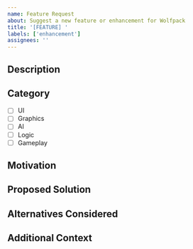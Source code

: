```yaml
---
name: Feature Request
about: Suggest a new feature or enhancement for Wolfpack
title: '[FEATURE] '
labels: ['enhancement']
assignees: ''
---
```


## Description
<!-- Provide a clear and concise description of the feature you'd like to see -->

## Category
<!-- Check all that apply -->
- [ ] UI
- [ ] Graphics
- [ ] AI
- [ ] Logic
- [ ] Gameplay

## Motivation
<!-- Why is this feature needed? What problem does it solve? -->

## Proposed Solution
<!-- Describe how you envision this feature working -->

## Alternatives Considered
<!-- Have you considered any alternative solutions or features? -->

## Additional Context
<!-- Add any other context, screenshots, or examples about the feature request here -->
